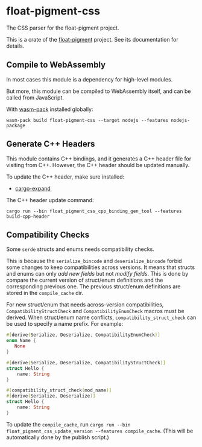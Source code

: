 # float-pigment-css

The CSS parser for the float-pigment project.

This is a crate of the [float-pigment](https://github.com/wechat-miniprogram/float-pigment) project. See its documentation for details.


## Compile to WebAssembly

In most cases this module is a dependency for high-level modules.

But more, this module can be compiled to WebAssembly itself, and can be called from JavaScript.

With [wasm-pack](https://github.com/rustwasm/wasm-pack) installed globally:

```shell
wasm-pack build float-pigment-css --target nodejs --features nodejs-package
```


## Generate C++ Headers

This module contains C++ bindings, and it generates a C++ header file for visiting from C++. However, the C++ header should be updated manually.

To update the C++ header, make sure installed:

* [cargo-expand](https://github.com/dtolnay/cargo-expand)

The C++ header update command:

```shell
cargo run --bin float_pigment_css_cpp_binding_gen_tool --features build-cpp-header
```


## Compatibility Checks

Some `serde` structs and enums needs compatibility checks.

This is because the `serialize_bincode` and `deserialize_bincode` forbid some changes to keep compatibilities across versions.
It means that structs and enums can only *add new fields* but not *modify fields*.
This is done by compare the current version of struct/enum definitions and the corresponding previous one.
The previous struct/enum definitions are stored in the `compile_cache` dir.

For new struct/enum that needs across-version compatibilities, `CompatibilityStructCheck` and `CompatibilityEnumCheck` macros must be derived.
When struct/enum name conflicts, `compatibility_struct_check` can be used to specify a name prefix. For example:

```rust
#[derive(Serialize, Deserialize, CompatibilityEnumCheck)]
enum Name {
   None
}               

#[derive(Serialize, Deserialize, CompatibilityStructCheck)]
struct Hello {
    name: String
}

#[compatibility_struct_check(mod_name)]
#[derive(Serialize, Deserialize)]
struct Hello {
    name: String
}
```

To update the `compile_cache`, run `cargo run --bin float_pigment_css_update_version --features compile_cache`.
(This will be automatically done by the publish script.)
